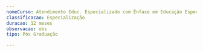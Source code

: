 ```yaml
---
nomeCurso: Atendimento Educ. Especializado com Ênfase em Educação Especial e Inclusiva
classificacao: Especialização
duracao: 12 meses
observacao: obs
tipo: Pós Graduação

---
```


